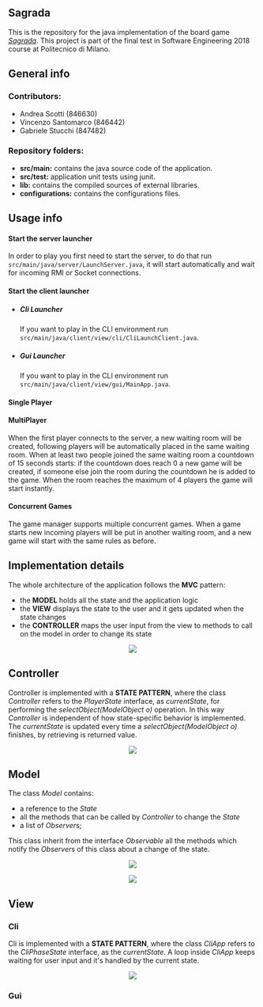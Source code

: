 

## Sagrada #

This is the repository for the java implementation of the board game *[Sagrada](http://floodgategames.com/Sagrada/)*. This project is part of the final test in Software Engineering 2018 course at Politecnico di Milano.

## General info ##

### Contributors: ###
* Andrea Scotti (846630)
* Vincenzo Santomarco (846442)
* Gabriele Stucchi (847482)

### Repository folders: ###

* **src/main:** contains the java source code of the application.
* **src/test:** application unit tests using junit.
* **lib:** contains the compiled sources of external libraries.
* **configurations:** contains the configurations files.

## Usage info ##

#### Start the server launcher ####

In order to play you first need to start the server, to do that run `src/main/java/server/LaunchServer.java`, it will start automatically and wait for incoming RMI or Socket connections.

#### Start the client launcher ####

* ##### Cli Launcher ##### 

    If you want to play in the CLI environment run `src/main/java/client/view/cli/CliLaunchClient.java`.

* ##### Gui Launcher #####

    If you want to play in the CLI environment run `src/main/java/client/view/gui/MainApp.java`.

#### Single Player ####

#### MultiPlayer ####

When the first player connects to the server, a new waiting room will be created, following players will be automatically placed in the same waiting room. When at least two people joined the same waiting room a countdown of 15 seconds starts: if the countdown does reach 0 a new game will be created, if someone else join the room during the countdown he is added to the game. When the room reaches the maximum of 4 players the game will start instantly.

#### Concurrent Games  ####
The game manager supports multiple concurrent games. When a game starts new incoming players will be put in another waiting room, and a new game will start with the same rules as before.



## Implementation details ##

The whole architecture of the application follows the **MVC** pattern:
* the **MODEL** holds all the state and the application logic
* the **VIEW** displays the state to the user and it gets updated when the state changes
* the **CONTROLLER** maps the user input from the view to methods to call on the model in order to change its state

<p align="center"><img src="docs/MVC.png"></p>

## Controller ##

Controller is implemented with a **STATE PATTERN**, where the class *Controller* refers to the *PlayerState* interface, as *currentState*, for performing the *selectObject(ModelObject o)* operation.
In this way *Controller* is independent of how state-specific behavior is implemented. The *currentState* is updated every time a *selectObject(ModelObject o)* finishes, by retrieving is returned value.

<p align="center"><img src="docs/controller.png"></p>

## Model ##

The class *Model* contains:
* a reference to the *State*
* all the methods that can be called by *Controller* to change the *State*
* a list of *Observer*s;

This class inherit from the interface *Observable* all the methods which notify the *Observer*s of this class about a change of the state.

<p align="center"><img src="docs/model.png"></p>

<p align="center"><img src="docs/state.png"></p>

## View ##

### Cli ###

Cli is implemented with a **STATE PATTERN**, where the class *CliApp* refers to the *CliPhaseState* interface, as the *currentState*.
A loop inside *CliApp* keeps waiting for user input and it's handled by the current state. 
<p align="center"><img src="docs/cli.png"></p>

### Gui ###


